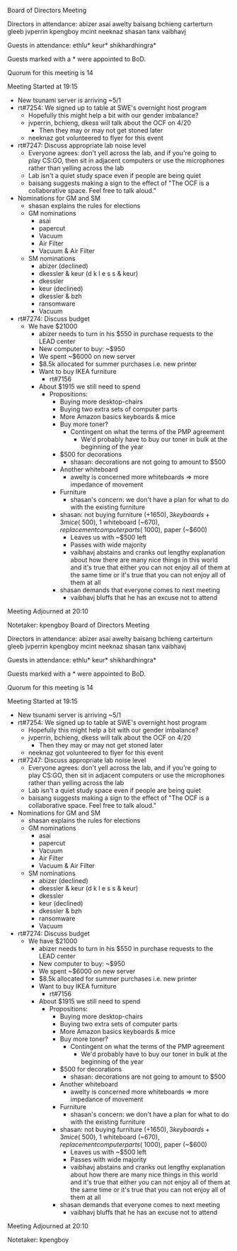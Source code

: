 Board of Directors Meeting

Directors in attendance:
abizer
asai
awelty
baisang
bchieng
carterturn
gleeb
jvperrin
kpengboy
mcint
neeknaz
shasan
tanx
vaibhavj

Guests in attendance:
ethlu*
keur*
shikhardhingra*

Guests marked with a * were appointed to BoD.

Quorum for this meeting is 14

Meeting Started at 19:15

 - New tsunami server is arriving ~5/1
 - rt#7254: We signed up to table at SWE's overnight host program
    - Hopefully this might help a bit with our gender imbalance?
    - jvperrin, bchieng, dkess will talk about the OCF on 4/20
       - Then they may or may not get stoned later
    - neeknaz got volunteered to flyer for this event
 - rt#7247: Discuss appropriate lab noise level
    - Everyone agrees: don't yell across the lab, and if you're going
      to play CS:GO, then sit in adjacent computers or use the microphones
      rather than yelling across the lab
    - Lab isn't a quiet study space even if people are being quiet
    - baisang suggests making a sign to the effect of "The OCF is a
      collaborative space. Feel free to talk aloud."
 - Nominations for GM and SM
    - shasan explains the rules for elections
    - GM nominations
       - asai
       - papercut
       - Vacuum
       - Air Filter
       - Vacuum & Air Filter
    - SM nominations
       - abizer (declined)
       - dkessler & keur
         (d k l e s s & keur)
       - dkessler
       - keur (declined)
       - dkessler & bzh
       - ransomware
       - Vacuum
 - rt#7274: Discuss budget
    - We have $21000
       - abizer needs to turn in his $550 in purchase requests to the LEAD
         center
       - New computer to buy: ~$950
       - We spent ~$6000 on new server
       - $8.5k allocated for summer purchases i.e. new printer
       - Want to buy IKEA furniture
          - rt#7156
       - About $1915 we still need to spend
          - Propositions:
             - Buying more desktop-chairs
             - Buying two extra sets of computer parts
             - More Amazon basics keyboards & mice
             - Buy more toner?
                - Contingent on what the terms of the PMP agreement
                   - We'd probably have to buy our toner in bulk at the
                     beginning of the year
             - $500 for decorations
                - shasan: decorations are not going to amount to $500
             - Another whiteboard
                - awelty is concerned more whiteboards => more impedance of
                  movement
             - Furniture
                - shasan's concern: we don't have a plan for what to do with
                  the existing furniture
             - shasan: not buying furniture (+$1650), 3 keyboards + 3 mice
               (~$500), 1 whiteboard (~$670), replacement computer parts
               (~$1000), paper (~$600)
                - Leaves us with ~$500 left
                - Passes with wide majority
                - vaibhavj abstains and cranks out lengthy explanation about how
                  there are many nice things in this world and it's true that
                  either you can not enjoy all of them at the same time or it's
                  true that you can not enjoy all of them at all
             - shasan demands that everyone comes to next meeting
                - vaibhavj bluffs that he has an excuse not to attend 

Meeting Adjourned at 20:10

Notetaker: kpengboy
Board of Directors Meeting

Directors in attendance:
abizer
asai
awelty
baisang
bchieng
carterturn
gleeb
jvperrin
kpengboy
mcint
neeknaz
shasan
tanx
vaibhavj

Guests in attendance:
ethlu*
keur*
shikhardhingra*

Guests marked with a * were appointed to BoD.

Quorum for this meeting is 14

Meeting Started at 19:15

 - New tsunami server is arriving ~5/1
 - rt#7254: We signed up to table at SWE's overnight host program
    - Hopefully this might help a bit with our gender imbalance?
    - jvperrin, bchieng, dkess will talk about the OCF on 4/20
       - Then they may or may not get stoned later
    - neeknaz got volunteered to flyer for this event
 - rt#7247: Discuss appropriate lab noise level
    - Everyone agrees: don't yell across the lab, and if you're going
      to play CS:GO, then sit in adjacent computers or use the microphones
      rather than yelling across the lab
    - Lab isn't a quiet study space even if people are being quiet
    - baisang suggests making a sign to the effect of "The OCF is a
      collaborative space. Feel free to talk aloud."
 - Nominations for GM and SM
    - shasan explains the rules for elections
    - GM nominations
       - asai
       - papercut
       - Vacuum
       - Air Filter
       - Vacuum & Air Filter
    - SM nominations
       - abizer (declined)
       - dkessler & keur
         (d k l e s s & keur)
       - dkessler
       - keur (declined)
       - dkessler & bzh
       - ransomware
       - Vacuum
 - rt#7274: Discuss budget
    - We have $21000
       - abizer needs to turn in his $550 in purchase requests to the LEAD
         center
       - New computer to buy: ~$950
       - We spent ~$6000 on new server
       - $8.5k allocated for summer purchases i.e. new printer
       - Want to buy IKEA furniture
          - rt#7156
       - About $1915 we still need to spend
          - Propositions:
             - Buying more desktop-chairs
             - Buying two extra sets of computer parts
             - More Amazon basics keyboards & mice
             - Buy more toner?
                - Contingent on what the terms of the PMP agreement
                   - We'd probably have to buy our toner in bulk at the
                     beginning of the year
             - $500 for decorations
                - shasan: decorations are not going to amount to $500
             - Another whiteboard
                - awelty is concerned more whiteboards => more impedance of
                  movement
             - Furniture
                - shasan's concern: we don't have a plan for what to do with
                  the existing furniture
             - shasan: not buying furniture (+$1650), 3 keyboards + 3 mice
               (~$500), 1 whiteboard (~$670), replacement computer parts
               (~$1000), paper (~$600)
                - Leaves us with ~$500 left
                - Passes with wide majority
                - vaibhavj abstains and cranks out lengthy explanation about how
                  there are many nice things in this world and it's true that
                  either you can not enjoy all of them at the same time or it's
                  true that you can not enjoy all of them at all
             - shasan demands that everyone comes to next meeting
                - vaibhavj bluffs that he has an excuse not to attend 

Meeting Adjourned at 20:10

Notetaker: kpengboy
